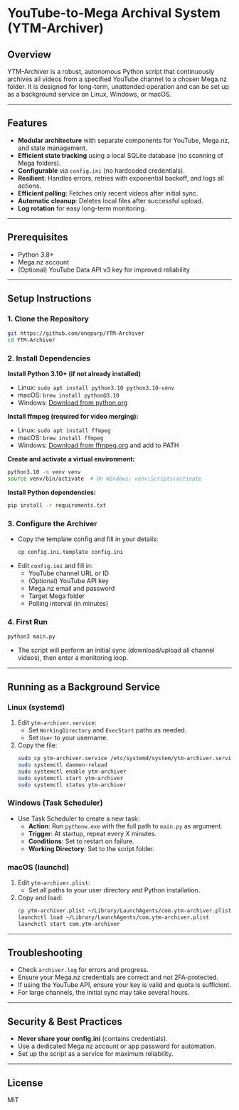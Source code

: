 # YouTube-to-Mega Archival System (YTM-Archiver)

## Overview
YTM-Archiver is a robust, autonomous Python script that continuously archives all videos from a specified YouTube channel to a chosen Mega.nz folder. It is designed for long-term, unattended operation and can be set up as a background service on Linux, Windows, or macOS.

---

## Features
- **Modular architecture** with separate components for YouTube, Mega.nz, and state management.
- **Efficient state tracking** using a local SQLite database (no scanning of Mega folders).
- **Configurable** via `config.ini` (no hardcoded credentials).
- **Resilient**: Handles errors, retries with exponential backoff, and logs all actions.
- **Efficient polling**: Fetches only recent videos after initial sync.
- **Automatic cleanup**: Deletes local files after successful upload.
- **Log rotation** for easy long-term monitoring.

---

## Prerequisites
- Python 3.8+
- Mega.nz account
- (Optional) YouTube Data API v3 key for improved reliability

---

## Setup Instructions

### 1. Clone the Repository
```sh
git https://github.com/onepurp/YTM-Archiver
cd YTM-Archiver
```

### 2. Install Dependencies

**Install Python 3.10+ (if not already installed)**
- Linux: `sudo apt install python3.10 python3.10-venv`
- macOS: `brew install python@3.10`
- Windows: [Download from python.org](https://www.python.org/downloads/release/python-3100/)

**Install ffmpeg (required for video merging):**
- Linux: `sudo apt install ffmpeg`
- macOS: `brew install ffmpeg`
- Windows: [Download from ffmpeg.org](https://ffmpeg.org/download.html) and add to PATH

**Create and activate a virtual environment:**
```sh
python3.10 -m venv venv
source venv/bin/activate  # On Windows: venv\Scripts\activate
```

**Install Python dependencies:**
```sh
pip install -r requirements.txt
```

### 3. Configure the Archiver
- Copy the template config and fill in your details:
  ```sh
  cp config.ini.template config.ini
  ```
- Edit `config.ini` and fill in:
  - YouTube channel URL or ID
  - (Optional) YouTube API key
  - Mega.nz email and password
  - Target Mega folder
  - Polling interval (in minutes)

### 4. First Run
```sh
python3 main.py
```
- The script will perform an initial sync (download/upload all channel videos), then enter a monitoring loop.

---

## Running as a Background Service

### Linux (systemd)
1. Edit `ytm-archiver.service`:
    - Set `WorkingDirectory` and `ExecStart` paths as needed.
    - Set `User` to your username.
2. Copy the file:
    ```sh
    sudo cp ytm-archiver.service /etc/systemd/system/ytm-archiver.service
    sudo systemctl daemon-reload
    sudo systemctl enable ytm-archiver
    sudo systemctl start ytm-archiver
    sudo systemctl status ytm-archiver
    ```

### Windows (Task Scheduler)
- Use Task Scheduler to create a new task:
    - **Action**: Run `pythonw.exe` with the full path to `main.py` as argument.
    - **Trigger**: At startup, repeat every X minutes.
    - **Conditions**: Set to restart on failure.
    - **Working Directory**: Set to the script folder.

### macOS (launchd)
1. Edit `ytm-archiver.plist`:
    - Set all paths to your user directory and Python installation.
2. Copy and load:
    ```sh
    cp ytm-archiver.plist ~/Library/LaunchAgents/com.ytm-archiver.plist
    launchctl load ~/Library/LaunchAgents/com.ytm-archiver.plist
    launchctl start com.ytm-archiver
    ```

---

## Troubleshooting
- Check `archiver.log` for errors and progress.
- Ensure your Mega.nz credentials are correct and not 2FA-protected.
- If using the YouTube API, ensure your key is valid and quota is sufficient.
- For large channels, the initial sync may take several hours.

---

## Security & Best Practices
- **Never share your config.ini** (contains credentials).
- Use a dedicated Mega.nz account or app password for automation.
- Set up the script as a service for maximum reliability.

---

## License
MIT
